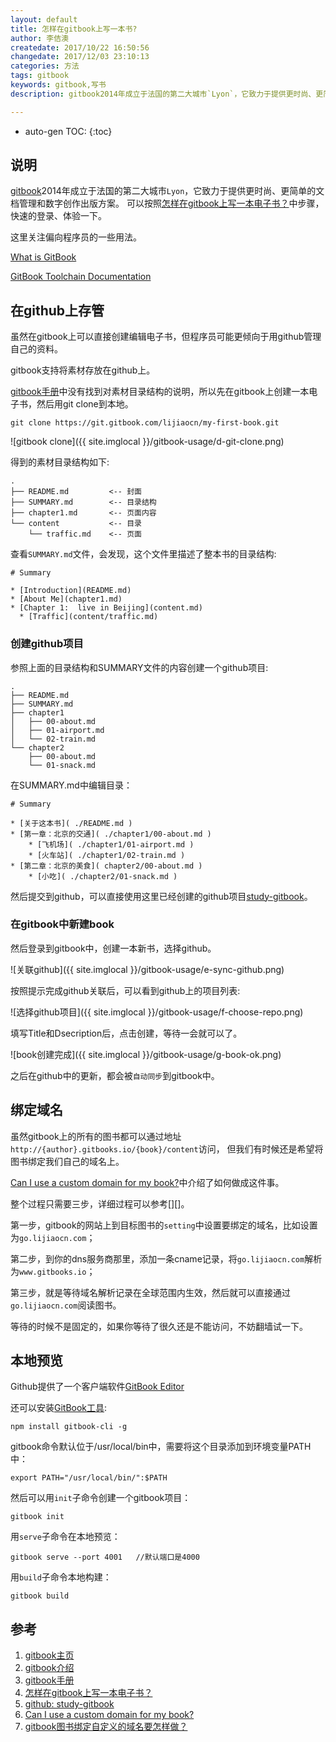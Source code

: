 ```yaml
---
layout: default
title: 怎样在gitbook上写一本书?
author: 李佶澳
createdate: 2017/10/22 16:50:56
changedate: 2017/12/03 23:10:13
categories: 方法
tags: gitbook
keywords: gitbook,写书
description: gitbook2014年成立于法国的第二大城市`Lyon`，它致力于提供更时尚、更简单的文档管理和数字创作出版方案。

---
```


* auto-gen TOC:
{:toc}

## 说明 

[gitbook][1]2014年成立于法国的第二大城市`Lyon`，它致力于提供更时尚、更简单的文档管理和数字创作出版方案。
可以按照[怎样在gitbook上写一本电子书？][4]中步骤，快速的登录、体验一下。

这里关注偏向程序员的一些用法。

[What is GitBook](https://docs.gitbook.com/)

[GitBook Toolchain Documentation](https://toolchain.gitbook.com/)



## 在github上存管

虽然在gitbook上可以直接创建编辑电子书，但程序员可能更倾向于用github管理自己的资料。

gitbook支持将素材存放在github上。

[gitbook手册][3]中没有找到对素材目录结构的说明，所以先在gitbook上创建一本电子书，然后用git clone到本地。

	git clone https://git.gitbook.com/lijiaocn/my-first-book.git

![gitbook clone]({{ site.imglocal }}/gitbook-usage/d-git-clone.png)

得到的素材目录结构如下:

	.
	├── README.md         <-- 封面
	├── SUMMARY.md        <-- 目录结构
	├── chapter1.md       <-- 页面内容
	└── content           <-- 目录
	    └── traffic.md    <-- 页面

查看`SUMMARY.md`文件，会发现，这个文件里描述了整本书的目录结构:

	# Summary
	
	* [Introduction](README.md)
	* [About Me](chapter1.md)
	* [Chapter 1:  live in Beijing](content.md)
	  * [Traffic](content/traffic.md)

### 创建github项目

参照上面的目录结构和SUMMARY文件的内容创建一个github项目:

	.
	├── README.md
	├── SUMMARY.md
	├── chapter1
	│   ├── 00-about.md
	│   ├── 01-airport.md
	│   └── 02-train.md
	└── chapter2
	    ├── 00-about.md
	    └── 01-snack.md

在SUMMARY.md中编辑目录：

	# Summary
	
	* [关于这本书]( ./README.md )
	* [第一章：北京的交通]( ./chapter1/00-about.md )
		* [飞机场]( ./chapter1/01-airport.md )
		* [火车站]( ./chapter1/02-train.md )
	* [第二章：北京的美食]( chapter2/00-about.md )
		* [小吃]( ./chapter2/01-snack.md )

然后提交到github，可以直接使用这里已经创建的github项目[study-gitbook][5]。

### 在gitbook中新建book

然后登录到gitbook中，创建一本新书，选择github。

![关联github]({{ site.imglocal }}/gitbook-usage/e-sync-github.png)

按照提示完成github关联后，可以看到github上的项目列表:

![选择github项目]({{ site.imglocal }}/gitbook-usage/f-choose-repo.png)

填写Title和Dsecription后，点击创建，等待一会就可以了。

![book创建完成]({{ site.imglocal }}/gitbook-usage/g-book-ok.png)

之后在github中的更新，都会被`自动同步`到gitbook中。

## 绑定域名

虽然gitbook上的所有的图书都可以通过地址`http://{author}.gitbooks.io/{book}/content`访问，
但我们有时候还是希望将图书绑定我们自己的域名上。

[Can I use a custom domain for my book?][6]中介绍了如何做成这件事。

整个过程只需要三步，详细过程可以参考[][]。

第一步，gitbook的网站上到目标图书的`setting`中设置要绑定的域名，比如设置为`go.lijiaocn.com`；

第二步，到你的dns服务商那里，添加一条cname记录，将`go.lijiaocn.com`解析为`www.gitbooks.io`；

第三步，就是等待域名解析记录在全球范围内生效，然后就可以直接通过`go.lijiaocn.com`阅读图书。

等待的时候不是固定的，如果你等待了很久还是不能访问，不妨翻墙试一下。

## 本地预览

Github提供了一个客户端软件[GitBook Editor](https://legacy.gitbook.com/editor)

还可以安装[GitBook工具](https://toolchain.gitbook.com/setup.html):

	npm install gitbook-cli -g

gitbook命令默认位于/usr/local/bin中，需要将这个目录添加到环境变量PATH中：

	export PATH="/usr/local/bin/":$PATH

然后可以用`init`子命令创建一个gitbook项目：

	gitbook init

用`serve`子命令在本地预览：

	gitbook serve --port 4001   //默认端口是4000

用`build`子命令本地构建：

	gitbook build

## 参考

1. [gitbook主页][1]
2. [gitbook介绍][2]
3. [gitbook手册][3]
4. [怎样在gitbook上写一本电子书？][4]
5. [github: study-gitbook][5]
6. [Can I use a custom domain for my book?][6]
7. [gitbook图书绑定自定义的域名要怎样做？][7]

[1]: https://www.gitbook.com/  "gitbook主页" 
[2]: https://www.gitbook.com/about  "gitbook介绍" 
[3]: https://help.gitbook.com/ "gitbook手册"
[4]: https://jingyan.baidu.com/article/08b6a59182ffae14a9092272.html "怎样在gitbook上写一本电子书？"
[5]: https://github.com/lijiaocn/study-gitbook "github: study-gitbook"
[6]: https://help.gitbook.com/books/can-i-use-custom-domain.html "Can I use a custom domain for my book? "
[7]:   "gitbook图书绑定自定义的域名要怎样做？"
